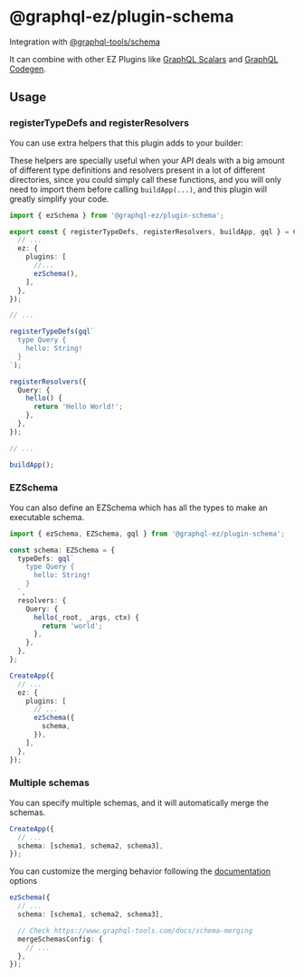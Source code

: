 # @graphql-ez/plugin-schema

Integration with [@graphql-tools/schema](https://www.graphql-tools.com/docs/generate-schema/)

It can combine with other EZ Plugins like [GraphQL Scalars](https://www.graphql-ez.com/plugins/graphql-scalars) and [GraphQL Codegen](https://www.graphql-ez.com/plugins/graphql-scalars).

## Usage

### registerTypeDefs and registerResolvers

You can use extra helpers that this plugin adds to your builder:

These helpers are specially useful when your API deals with a big amount of different type definitions and resolvers present in a lot of different directories, since you could simply call these functions, and you will only need to import them before calling `buildApp(...)`, and this plugin will greatly simplify your code.

```ts
import { ezSchema } from '@graphql-ez/plugin-schema';

export const { registerTypeDefs, registerResolvers, buildApp, gql } = CreateApp({
  // ...
  ez: {
    plugins: [
      //...
      ezSchema(),
    ],
  },
});

// ...

registerTypeDefs(gql`
  type Query {
    hello: String!
  }
`);

registerResolvers({
  Query: {
    hello() {
      return 'Hello World!';
    },
  },
});

// ...

buildApp();
```

### EZSchema

You can also define an EZSchema which has all the types to make an executable schema.

```ts
import { ezSchema, EZSchema, gql } from '@graphql-ez/plugin-schema';

const schema: EZSchema = {
  typeDefs: gql`
    type Query {
      hello: String!
    }
  `,
  resolvers: {
    Query: {
      hello(_root, _args, ctx) {
        return 'world';
      },
    },
  },
};

CreateApp({
  // ...
  ez: {
    plugins: [
      // ...
      ezSchema({
        schema,
      }),
    ],
  },
});
```

### Multiple schemas

You can specify multiple schemas, and it will automatically merge the schemas.

```ts
CreateApp({
  // ...
  schema: [schema1, schema2, schema3],
});
```

You can customize the merging behavior following the [documentation](https://www.graphql-tools.com/docs/schema-merging) options

```ts
ezSchema({
  // ...
  schema: [schema1, schema2, schema3],

  // Check https://www.graphql-tools.com/docs/schema-merging
  mergeSchemasConfig: {
    // ...
  },
});
```
